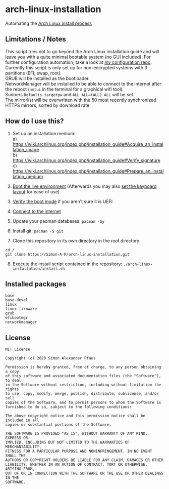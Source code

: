 # arch-linux-installation
Automating the [Arch Linux install process](https://wiki.archlinux.org/index.php/installation_guide)  

## Limitations / Notes
This script tries not to go beyond the Arch Linux installation guide and will leave you with a quite minimal bootable system (no GUI included). For further configuration automation, take a look at [my configuration repo](https://github.com/Simon-A-P/dotfiles).  
Currently this script is only set up for non-encrypted systems with 3 partitions (EFI, swap, root).  
GRUB will be installed as the bootloader.  
NetworkManager will be installed to be able to connect to the internet after the reboot (```nmtui``` in the terminal for a graphical wifi tool).  
Sudoers ```Defaults targetpw``` and ```ALL ALL=(ALL) ALL``` will be set.  
The mirrorlist will be overwritten with the 50 most recently synchronized HTTPS mirrors, sorted by download rate.

## How do I use this?
1. Set up an installation medium:  
  a) https://wiki.archlinux.org/index.php/installation_guide#Acquire_an_installation_image  
  b) https://wiki.archlinux.org/index.php/installation_guide#Verify_signature  
  c) https://wiki.archlinux.org/index.php/installation_guide#Prepare_an_installation_medium  

2. [Boot the live environment](https://wiki.archlinux.org/index.php/installation_guide#Boot_the_live_environment) (Afterwards you may also [set the keyboard layout](https://wiki.archlinux.org/index.php/installation_guide#Set_the_keyboard_layout) for ease of use)  

3. [Verify the boot mode](https://wiki.archlinux.org/index.php/installation_guide#Verify_the_boot_mode) if you aren't sure it is UEFI  

4. [Connect to the internet](https://wiki.archlinux.org/index.php/installation_guide#Connect_to_the_internet)  

5. Update your pacman databases: ```pacman -Sy```

6. Install git: ```pacman -S git```  

7. Clone this repository in its own directory in the root directory:
```
cd /  
git clone https://Simon-A-P/arch-linux-installation.git 
```
8. Execute the install script contained in the repository: ```./arch-linux-installation/install.sh```

## Installed packages
```
base
base-devel
linux
linux-firmware
grub
efibootmgr
networkmanager
```


## License
```
MIT License

Copyright (c) 2020 Simon Alexander Pfaus

Permission is hereby granted, free of charge, to any person obtaining a copy
of this software and associated documentation files (the "Software"), to deal
in the Software without restriction, including without limitation the rights
to use, copy, modify, merge, publish, distribute, sublicense, and/or sell
copies of the Software, and to permit persons to whom the Software is
furnished to do so, subject to the following conditions:

The above copyright notice and this permission notice shall be included in all
copies or substantial portions of the Software.

THE SOFTWARE IS PROVIDED "AS IS", WITHOUT WARRANTY OF ANY KIND, EXPRESS OR
IMPLIED, INCLUDING BUT NOT LIMITED TO THE WARRANTIES OF MERCHANTABILITY,
FITNESS FOR A PARTICULAR PURPOSE AND NONINFRINGEMENT. IN NO EVENT SHALL THE
AUTHORS OR COPYRIGHT HOLDERS BE LIABLE FOR ANY CLAIM, DAMAGES OR OTHER
LIABILITY, WHETHER IN AN ACTION OF CONTRACT, TORT OR OTHERWISE, ARISING FROM,
OUT OF OR IN CONNECTION WITH THE SOFTWARE OR THE USE OR OTHER DEALINGS IN THE
SOFTWARE.
```
